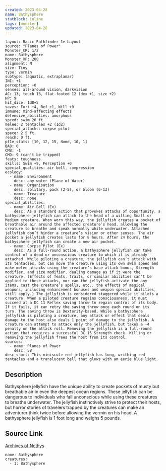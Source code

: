 ```yaml
---
created: 2023-04-28
name: Bathysphere
statblock: inline
tags: [monster]
updated: 2023-04-28
---
```

```statblock
layout: Basic Pathfinder 1e Layout
source: "Planes of Power"
Monster_CR: 1/2
name: Bathysphere
Monster_XP: 200
alignment: N
size: Tiny
type: vermin
subtype: (aquatic, extraplanar)
INI: +1
perception: +0
senses: all-around vision, darkvision
AC: 13, touch 13, flat-footed 12 (dex +1, size +2)
HP: 9
hit_dice: 1d8+5
saves: Fort +4, Ref +1, Will +0
immune: mind-affecting effects
defensive_abilities: amorphous
speed: swim 20 ft.
melee: 2 tentacles +2 (1d2)
special_attacks: corpse pilot
space: 2.5 ft.
reach: 0 ft.
pf1e_stats: [10, 12, 15, None, 10, 1]
BAB: 0
CMB: -1
CMD: 9 (can't be tripped)
feats: toughness
skills: Swim +9, Perception +0
special_qualities: air bell, compression
ecology:
  - name: Environment
    desc: any water (Plane of Water)
  - name: Organisation
    desc: solitary, pack (2-5), or bloom (6-13)
  - name: Treasure
    desc: none
special_abilities:
  - name: Air Bell (Ex)
    desc: As a standard action that provokes attacks of opportunity, a bathysphere jellyfish can attach to the head of a willing Small or Medium creature. When worn this way, the jellyfish creates a pocket of breathable air around the affected creature’s head, allowing the creature to breathe and speak normally while underwater. Attached jellyfish don’t hinder a creature’s vision or other senses. The air pocket a jellyfish creates lasts for 8 hours. After 24 hours, the bathysphere jellyfish can create a new air pocket.
  - name: Corpse Pilot (Ex)
    desc: As a full-round action, a bathysphere jellyfish can take control of a dead or unconscious creature to which it is already attached. While piloting a creature, the jellyfish can’t attack with its tentacles, but can move the creature using its own swim speed and make melee attacks using the creature’s base attack bonus, Strength modifier, and size modifier, dealing damage as if it were the creature. (Effects of feats, traits, or similar abilities can’t be applied to these attacks, nor can the jellyfish activate the any items, cast the creature’s spells, etc.; the effects of magical weapons, including enhancement bonuses and weapon special abilities, still apply.) The jellyfish is considered staggered while it pilots a creature. When a piloted creature regains consciousness, it must succeed at a DC 11 Reflex saving throw to regain control of its body. If it fails, it can retry the saving throw once each round on its turn. The saving throw is Dexterity-based. While a bathysphere jellyfish is piloting a creature, any attack or effect that deals damage to the host also deals 1 point of damage to the jellyfish. A creature can attempt to attack only the jellyfish, but takes a -4 penalty on the attack roll. Removing the jellyfish is a full-round action that requires a successful DC 15 Strength check. Killing or removing the jellyfish frees the host from its control.
sources:
  - name: Planes of Power
    desc: 58
desc_short: This miniscule red jellyfish has long, writhing red tentacles and a translucent bell that glows with an eerie blue light.
```
## Description
Bathysphere jellyfish have the unique ability to create pockets of musty but breathable air in even the deepest ocean regions. These jellyfish can be dangerous to individuals who fall unconscious while using these creatures to breathe underwater. The jellyfish instinctively strive to protect their hosts, but horror stories of travelers trapped by the creatures can make an adventurer think twice before allowing the vermin on his head. A bathysphere jellyfish is 1 foot long and weighs 5 pounds.
## Source Link
[Archives of Nethys](https://aonprd.com/MonsterDisplay.aspx?ItemName=Bathysphere)
```encounter-table
name: Bathysphere
creatures:
  - 1: Bathysphere
```
